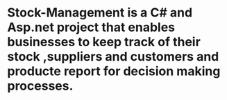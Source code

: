 # Stock-Management is a C# and Asp.net project that enables businesses to keep track of their stock ,suppliers and customers and producte report for decision making processes.
